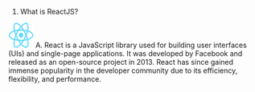 1. What is ReactJS?
<img src="image.png" alt="logo" width="50" height="50">
A.  React is a JavaScript library used for building user interfaces (UIs) and single-page applications. It was developed by Facebook and released as an open-source project in 2013. React has since gained immense popularity in the developer community due to its efficiency, flexibility, and performance.